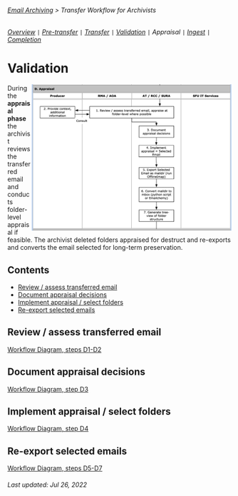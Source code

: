 ###### [Email Archiving](../README.md) > Transfer Workflow for Archivists
###### [Overview](overview.md) `|` [Pre-transfer](pre-transfer.md) `|` [Transfer](transfer.md) `|` [Validation](validation.md) `|` Appraisal `|` [Ingest](ingest.md) `|` [Completion](completion.md)

# Validation
<img align="right" width = "450" src="../images/workflow-phaseD.png">

During the **appraisal phase** the archivist reviews the transferred email and conducts folder-level appraisal if feasible. The archivist deleted folders appraised for destruct and re-exports and converts the email selected for long-term preservation.

## Contents
- [Review / assess transferred email](#review-assess-transferred-email)
- [Document appraisal decisions](#document-appraisal-decisions)
- [Implement appraisal / select folders](#implement-appraisal-select-folders)
- [Re-export selected emails](#re-export-selected-emails)

## Review / assess transferred email
[Workflow Diagram, steps D1-D2](../images/transfer-workflow.png)


## Document appraisal decisions
[Workflow Diagram, step D3](../images/transfer-workflow.png)


## Implement appraisal / select folders
[Workflow Diagram, step D4](../images/transfer-workflow.png)


## Re-export selected emails
[Workflow Diagram, steps D5-D7](../images/transfer-workflow.png)



###### Last updated: Jul 26, 2022
